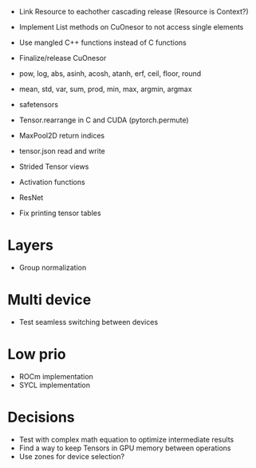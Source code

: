+ Link Resource to eachother cascading release (Resource is Context?)
+ Implement List methods on CuOnesor to not access single elements
+ Use mangled C++ functions instead of C functions
+ Finalize/release CuOnesor

+ pow, log, abs, asinh, acosh, atanh, erf, ceil, floor, round
+ mean, std, var, sum, prod, min, max, argmin, argmax
+ safetensors

+ Tensor.rearrange in C and CUDA (pytorch.permute)
+ MaxPool2D return indices
+ tensor.json read and write
+ Strided Tensor views
+ Activation functions
+ ResNet
+ Fix printing tensor tables

# Layers
+ Group normalization

# Multi device
+ Test seamless switching between devices

# Low prio
+ ROCm implementation
+ SYCL implementation

# Decisions

+ Test with complex math equation to optimize intermediate results
+ Find a way to keep Tensors in GPU memory between operations
+ Use zones for device selection?